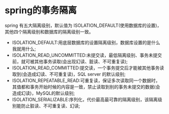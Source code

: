 # spring的事务隔离
spring 有五大隔离级别，默认值为 ISOLATION_DEFAULT(使用数据库的设置)，其他四个隔离级别和数据库的隔离级别一致。
- ISOLATION_DEFAULT:用底层数据库的设置隔离级别，数据库设置的是什么我就用什么;
- ISOLATION_READ_UNCOMMITTED:未提交读，最低隔离级别、事务未提交前，就可被其他事务读取(会出现幻读、脏读、不可重复读);
- ISOLATION_READ_COMMITTED:提交读，一个事务提交后才能被其他事务读取到(会造成幻读、不可重复读)，SQL server 的默认级别;
- ISOLATION_REPEATABLE_READ:可重复读，保证多次读取同一个数据时，其值都和事务开始时候的内容是一致，禁止读取到别的事务未提交的数据(会造成幻读)，MySQL的默认级别;
- ISOLATION_SERIALIZABLE:序列化，代价最高最可靠的隔离级别，该隔离级别能防止脏读、不可重复读、幻读;